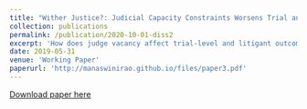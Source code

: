 ```yaml
---
title: "Wither Justice?: Judicial Capacity Constraints Worsens Trial and Litigants' Outcomes"
collection: publications
permalink: /publication/2020-10-01-diss2
excerpt: 'How does judge vacancy affect trial-level and litigant outcomes? Emerging economies like India suffer from state capacity constraints that affect economic outcomes. While insufficiency in the number of public teachers and health-workers in providing human capital development services has received increasing attention in economics, capacity constraints in the judiciary has rarely been discussed. In this paper, I examine the role of judge vacancy on the proceedings of ongoing trials and subsequent effects on litigant outcomes in India. The system of annual judge assignment to district courts shifts the existing high level of vacancies across courts that varies orthogonally to existing trial and litigant outcomes, enabling causal identification. There are following main findings: first, the duration of trial increases when an ongoing trial experiences judge vacancy relative to other trials in the same court that do not. Second, this shock negatively affects wage bill and decreases the asset value of plaintiff firms whereas the effects are smaller and statistically indistinguishable from zero for defendant firms. Third, the large negative effect for plaintiff firms is likely to occur due to increase in the number of dismissals resulting from vacancy. Given that smaller firms are more likely to use the formal judicial system as a plaintiff in the case of transactional disputes relative to larger firms, weaker judicial capacity disproportionately affects them leading to equity concerns.'
date: 2019-05-31
venue: 'Working Paper'
paperurl: 'http://manaswinirao.github.io/files/paper3.pdf'
---
```


<span style="color:blue">[Download paper here](http://manaswinirao.github.io/files/paper3.pdf)</span>
